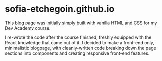 # sofia-etchegoin.github.io

This blog page was initially simply built with vanilla HTML and CSS for my Dev Academy course.

I re-wrote the code after the course finished, freshly equipped with the React knowledge that came out of it. I decided to make a front-end only, minimalistic blogpage, with cleanly-written code breaking down the page sections into components and creating responsive front-end features.
